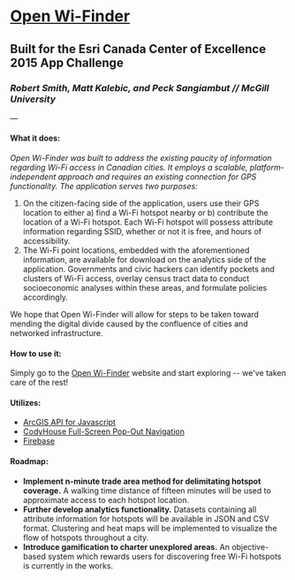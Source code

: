 # [Open Wi-Finder](http://openwifinder.com)
## Built for the Esri Canada Center of Excellence 2015 App Challenge
### *Robert Smith, Matt Kalebic, and Peck Sangiambut // McGill University*
—

#### **What it does:** 
*Open Wi-Finder was built to address the existing paucity of information regarding Wi-Fi access in Canadian cities. It employs a scalable, platform-independent approach and requires an existing connection for GPS functionality. The application serves two purposes:*

1. On the citizen-facing side of the application, users use their GPS location to either a) find a Wi-Fi hotspot nearby or b) contribute the location of a Wi-Fi hotspot. Each Wi-Fi hotspot will possess attribute information regarding SSID, whether or not it is free, and hours of accessibility. 
2. The Wi-Fi point locations, embedded with the aforementioned information, are available for download on the analytics side of the application. Governments and civic hackers can identify pockets and clusters of Wi-Fi access, overlay census tract data to conduct socioeconomic analyses within these areas, and formulate policies accordingly. 

We hope that Open Wi-Finder will allow for steps to be taken toward mending the digital divide caused by the confluence of cities and networked infrastructure. 

#### **How to use it:**
Simply go to the [Open Wi-Finder](http://openwifinder.com) website and start exploring -- we've taken care of the rest!

#### Utilizes:
* [ArcGIS API for Javascript](https://developers.arcgis.com/javascript/)
* [CodyHouse Full-Screen Pop-Out Navigation](http://codyhouse.co/gem/full-screen-pop-out-navigation/)
* [Firebase ](https://www.firebase.com) 


#### Roadmap:
* **Implement n-minute trade area method for delimitating hotspot coverage.** A walking time distance of fifteen minutes will be used to approximate access to each hotspot location.
* **Further develop analytics functionality.** Datasets containing all attribute information for hotspots will be available in JSON and CSV format. Clustering and heat maps will be implemented to visualize the flow of hotspots throughout a city. 
* **Introduce gamification to charter unexplored areas.** An objective-based system which rewards users for discovering free Wi-Fi hotspots is currently in the works. 
